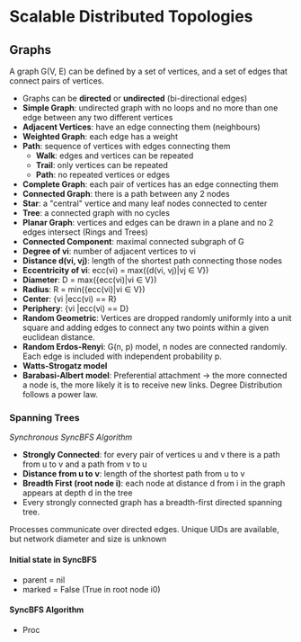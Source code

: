 # Scalable Distributed Topologies
## Graphs
A graph G(V, E) can be defined by a set of vertices, and a set of edges that connect pairs of vertices. 
- Graphs can be **directed** or **undirected** (bi-directional edges)
- **Simple Graph**: undirected graph with no loops and no more than one edge between any two different vertices
- **Adjacent Vertices**: have an edge connecting them (neighbours)
- **Weighted Graph**: each edge has a weight
- **Path**: sequence of vertices with edges connecting them
	- **Walk**: edges and vertices can be repeated
	- **Trail**: only vertices can be repeated
	- **Path**: no repeated vertices or edges
- **Complete Graph**: each pair of vertices has an edge connecting them
- **Connected Graph**: there is a path between any 2 nodes
- **Star**: a "central" vertice and many leaf nodes connected to center
- **Tree**: a connected graph with no cycles
- **Planar Graph**: vertices and edges can be drawn in a plane and no 2 edges intersect (Rings and Trees)
- **Connected Component**: maximal connected subgraph of G
- **Degree of vi**: number of adjacent vertices to vi
- **Distance d(vi, vj)**: length of the shortest path connecting those nodes
- **Eccentricity of vi**: ecc(vi) = max({d(vi, vj)|vj ∈ V})
- **Diameter**: D = max({ecc(vi)|vi ∈ V})
- **Radius**: R = min({ecc(vi)|vi ∈ V})
- **Center**: {vi |ecc(vi) == R} 
- **Periphery**: {vi |ecc(vi) == D}
- **Random Geometric**: Vertices are dropped randomly uniformly into a unit square and adding edges to connect any two points within a given euclidean distance.
- **Random Erdos-Renyi**: G(n, p) model, n nodes are connected randomly. Each edge is included with independent probability p.
- **Watts-Strogatz model**
- **Barabasi-Albert model**: Preferential attachment -> the more connected a node is, the more likely it is to receive new links. Degree Distribution follows a power law.

### Spanning Trees
*Synchronous SyncBFS Algorithm*

- **Strongly Connected**: for every pair of vertices u and v there is a path from u to v and a path from v to u
- **Distance from u to v**: length of the shortest path from u to v
- **Breadth First (root node i)**: each node at distance d from i in the graph appears at depth d in the tree 
- Every strongly connected graph has a breadth-first directed spanning tree.

Processes communicate over directed edges. Unique UIDs are available, but network diameter and size is unknown

#### Initial state in SyncBFS
- parent = nil
- marked = False (True in root node i0)

#### SyncBFS Algorithm
- Proc